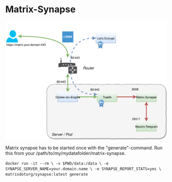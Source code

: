 # Matrix-Synapse
![Network Map of Matrix-Synapse behind Traefik](matrix-telegram-docker.svg?raw=true "Network Map")

Matrix synapse has to be started once with the "generate"-command. Run this from your /path/to/my/mydatafolder/matrix-synapse.

``
  docker run -it --rm \
    -v $PWD/data:/data \
    -e SYNAPSE_SERVER_NAME=your.domain.name \
    -e SYNAPSE_REPORT_STATS=yes \
    matrixdotorg/synapse:latest generate
``
